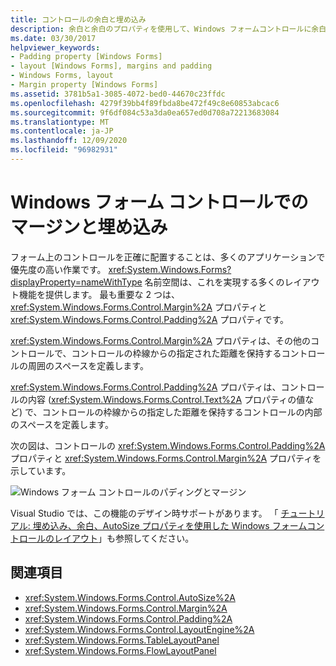 ```yaml
---
title: コントロールの余白と埋め込み
description: 余白と余白のプロパティを使用して、Windows フォームコントロールに余白と埋め込みを追加する方法について説明します。
ms.date: 03/30/2017
helpviewer_keywords:
- Padding property [Windows Forms]
- layout [Windows Forms], margins and padding
- Windows Forms, layout
- Margin property [Windows Forms]
ms.assetid: 3781b5a1-3085-4072-bed0-44670c23ffdc
ms.openlocfilehash: 4279f39bb4f89fbda8be472f49c8e60853abcac6
ms.sourcegitcommit: 9f6df084c53a3da0ea657ed0d708a72213683084
ms.translationtype: MT
ms.contentlocale: ja-JP
ms.lasthandoff: 12/09/2020
ms.locfileid: "96982931"
---
```

# <a name="margin-and-padding-in-windows-forms-controls"></a>Windows フォーム コントロールでのマージンと埋め込み
フォーム上のコントロールを正確に配置することは、多くのアプリケーションで優先度の高い作業です。 <xref:System.Windows.Forms?displayProperty=nameWithType> 名前空間は、これを実現する多くのレイアウト機能を提供します。 最も重要な 2 つは、<xref:System.Windows.Forms.Control.Margin%2A> プロパティと <xref:System.Windows.Forms.Control.Padding%2A> プロパティです。  
  
 <xref:System.Windows.Forms.Control.Margin%2A> プロパティは、その他のコントロールで、コントロールの枠線からの指定された距離を保持するコントロールの周囲のスペースを定義します。  
  
 <xref:System.Windows.Forms.Control.Padding%2A> プロパティは、コントロールの内容 (<xref:System.Windows.Forms.Control.Text%2A> プロパティの値など) で、コントロールの枠線からの指定した距離を保持するコントロールの内部のスペースを定義します。  
  
 次の図は、コントロールの <xref:System.Windows.Forms.Control.Padding%2A> プロパティと <xref:System.Windows.Forms.Control.Margin%2A> プロパティを示しています。  
  
 ![Windows フォーム コントロールのパディングとマージン](./media/vs-winformpadmargin.gif "VS_WinFormPadMargin")  
  
 Visual Studio では、この機能のデザイン時サポートがあります。 「 [チュートリアル: 埋め込み、余白、AutoSize プロパティを使用した Windows フォームコントロールのレイアウト](windows-forms-controls-padding-autosize.md)」も参照してください。  
  
## <a name="see-also"></a>関連項目

- <xref:System.Windows.Forms.Control.AutoSize%2A>
- <xref:System.Windows.Forms.Control.Margin%2A>
- <xref:System.Windows.Forms.Control.Padding%2A>
- <xref:System.Windows.Forms.Control.LayoutEngine%2A>
- <xref:System.Windows.Forms.TableLayoutPanel>
- <xref:System.Windows.Forms.FlowLayoutPanel>

